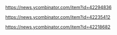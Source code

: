 https://news.ycombinator.com/item?id=42294836

https://news.ycombinator.com/item?id=42235412

https://news.ycombinator.com/item?id=42218682